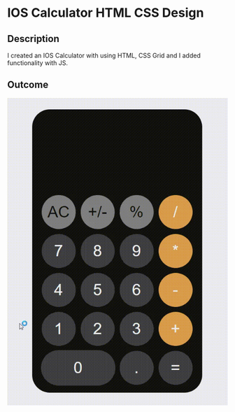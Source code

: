 # IOS Calculator HTML CSS Design

## Description
I created an IOS Calculator with using HTML, CSS Grid and I added functionality with JS.

## Outcome 
![Overview](Overview.gif)

